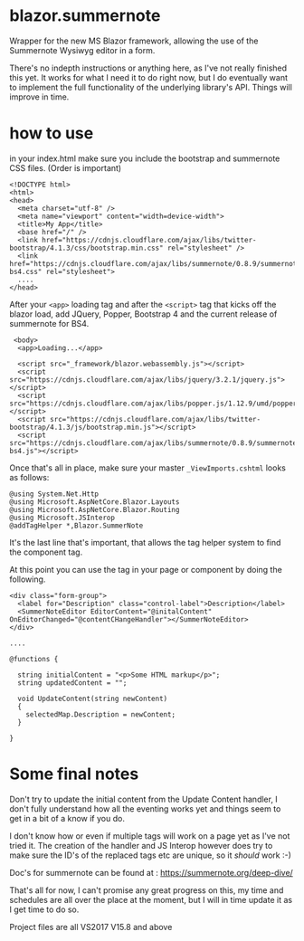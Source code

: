 # blazor.summernote
Wrapper for the new MS Blazor framework, allowing the use of the Summernote Wysiwyg editor in a form.

There's no indepth instructions or anything here, as I've not really finished this yet.  It works for what I need it to do right now, but I do eventually want to implement the full functionality of the underlying library's API.  Things will improve in time.

# how to use
in your index.html make sure you include the bootstrap and summernote CSS files. (Order is important)

    <!DOCTYPE html>
    <html>
    <head>
      <meta charset="utf-8" />
      <meta name="viewport" content="width=device-width">
      <title>My App</title>
      <base href="/" />
      <link href="https://cdnjs.cloudflare.com/ajax/libs/twitter-bootstrap/4.1.3/css/bootstrap.min.css" rel="stylesheet" />
      <link href="https://cdnjs.cloudflare.com/ajax/libs/summernote/0.8.9/summernote-bs4.css" rel="stylesheet">
      ....
    </head>
 
 After your `<app>` loading tag and after the `<script>` tag that kicks off the blazor load, add JQuery, Popper, Bootstrap 4 and the current release of summernote for BS4.
 
     <body>
      <app>Loading...</app>

      <script src="_framework/blazor.webassembly.js"></script>
      <script src="https://cdnjs.cloudflare.com/ajax/libs/jquery/3.2.1/jquery.js"></script>
      <script src="https://cdnjs.cloudflare.com/ajax/libs/popper.js/1.12.9/umd/popper.min.js"></script>
      <script src="https://cdnjs.cloudflare.com/ajax/libs/twitter-bootstrap/4.1.3/js/bootstrap.min.js"></script>
      <script src="https://cdnjs.cloudflare.com/ajax/libs/summernote/0.8.9/summernote-bs4.js"></script>

Once that's all in place, make sure your master `_ViewImports.cshtml` looks as follows:

    @using System.Net.Http
    @using Microsoft.AspNetCore.Blazor.Layouts
    @using Microsoft.AspNetCore.Blazor.Routing
    @using Microsoft.JSInterop
    @addTagHelper *,Blazor.SummerNote

It's the last line that's important, that allows the tag helper system to find the component tag.

At this point you can use the tag in your page or component by doing the following.

    <div class="form-group">
      <label for="Description" class="control-label">Description</label>
      <SummerNoteEditor EditorContent="@initalContent" OnEditorChanged="@contentCHangeHandler"></SummerNoteEditor>
    </div>
    
    ....
    
    @functions {
    
      string initialContent = "<p>Some HTML markup</p>";
      string updatedContent = "";
    
      void UpdateContent(string newContent)
      {
        selectedMap.Description = newContent;
      }
    
    }

# Some final notes
Don't try to update the initial content from the Update Content handler, I don't fully understand how all the eventing works yet and things seem to get in a bit of a know if you do.

I don't know how or even if multiple tags will work on a page yet as I've not tried it.  The creation of the handler and JS Interop however does try to make sure the ID's of the replaced tags etc are unique, so it *should* work :-)

Doc's for summernote can be found at : https://summernote.org/deep-dive/

That's all for now, I can't promise any great progress on this, my time and schedules are all over the place at the moment, but I will in time update it as I get time to do so.

Project files are all VS2017 V15.8 and above
